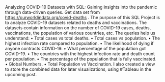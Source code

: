 Analyzing COVID-19 Datasets with SQL: Gaining insights into the pandemic through data-driven queries.
Get data set from https://ourworldindata.org/covid-deaths .
The purpose of this SQL Project is to analyze COVID-19 datasets related to deaths and vaccinations. The datasets contain information on the number of COVID-19 cases, deaths, vaccinations, the population of various countries, etc. The queries help us understand:
•	Total cases vs total deaths.
•	Total cases vs population.
•	The highest infection rate compared to population.
•	The likelihood of dying if anyone contracts COVID-19.
•	What percentage of the population got COVID-19. 
•	The countries with the highest infection rate and death count per population.
•	The percentage of the population that is fully vaccinated.
•	Global Numbers.
•	Total Population vs Vaccination.
I also created a view to store the combined data for later visualizations, using #Tableau in the upcoming post.

